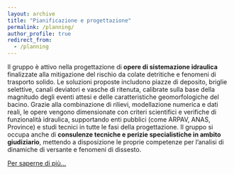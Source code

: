 ```yaml
---
layout: archive
title: "Pianificazione e progettazione"
permalink: /planning/
author_profile: true
redirect_from:
  - /planning
---
```


Il gruppo è attivo nella progettazione di <b>opere di sistemazione idraulica</b> finalizzate alla mitigazione del rischio da colate detritiche e fenomeni di trasporto solido. Le soluzioni proposte includono piazze di deposito, briglie selettive, canali deviatori e vasche di ritenuta, calibrate sulla base della magnitudo degli eventi attesi e delle caratteristiche geomorfologiche del bacino.
Grazie alla combinazione di rilievi, modellazione numerica e dati reali, le opere vengono dimensionate con criteri scientifici e verifiche di funzionalità idraulica, supportando enti pubblici (come ARPAV, ANAS, Province) e studi tecnici in tutte le fasi della progettazione.
Il gruppo si occupa anche di <b>consulenze tecniche e perizie specialistiche in ambito giudiziario</b>, mettendo a disposizione le proprie competenze per l’analisi di dinamiche di versante e fenomeni di dissesto.

[Per saperne di più...](/files/DFLab_Progettazione.pdf)